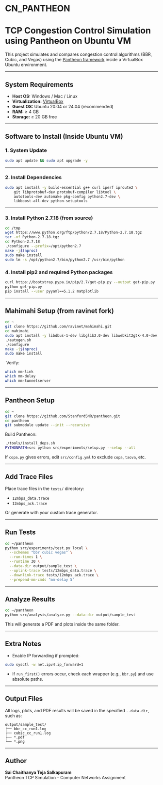 # CN_PANTHEON

# TCP Congestion Control Simulation using Pantheon on Ubuntu VM

This project simulates and compares congestion control algorithms (BBR, Cubic, and Vegas) using the [Pantheon framework](https://github.com/StanfordSNR/pantheon) inside a VirtualBox Ubuntu environment.

---

## System Requirements

- **Host OS:** Windows / Mac / Linux
- **Virtualization:** [VirtualBox](https://www.virtualbox.org/)
- **Guest OS:** Ubuntu 20.04 or 24.04 (recommended)
- **RAM:** ≥ 4 GB
- **Storage:** ≥ 20 GB free

---

## Software to Install (Inside Ubuntu VM)

### 1. System Update

```bash
sudo apt update && sudo apt upgrade -y
```

---

### 2. Install Dependencies

```bash
sudo apt install -y build-essential g++ curl iperf iproute2 \
    git libprotobuf-dev protobuf-compiler libtool \
    autotools-dev automake pkg-config python2.7-dev \
    libboost-all-dev python-setuptools
```

---

### 3. Install Python 2.7.18 (from source)

```bash
cd /tmp
wget https://www.python.org/ftp/python/2.7.18/Python-2.7.18.tgz
tar -xf Python-2.7.18.tgz
cd Python-2.7.18
./configure --prefix=/opt/python2.7
make -j$(nproc)
sudo make install
sudo ln -s /opt/python2.7/bin/python2.7 /usr/bin/python
```

### 4. Install pip2 and required Python packages

```bash
curl https://bootstrap.pypa.io/pip/2.7/get-pip.py --output get-pip.py
python get-pip.py
pip install --user pyyaml==5.1.2 matplotlib
```

---

## Mahimahi Setup (from ravinet fork)

```bash
cd ~
git clone https://github.com/ravinet/mahimahi.git
cd mahimahi
sudo apt install -y libdbus-1-dev libglib2.0-dev libwebkit2gtk-4.0-dev
./autogen.sh
./configure
make -j$(nproc)
sudo make install
```

️ Verify:
```bash
which mm-link
which mm-delay
which mm-tunnelserver
```

---

## Pantheon Setup

```bash
cd ~
git clone https://github.com/StanfordSNR/pantheon.git
cd pantheon
git submodule update --init --recursive
```

Build Pantheon:
```bash
./tools/install_deps.sh
PYTHONPATH=src python src/experiments/setup.py --setup --all
```

If `copa.py` gives errors, edit `src/config.yml` to exclude `copa`, `taova`, etc.

---

## Add Trace Files

Place trace files in the `tests/` directory:

- `12mbps_data.trace`
- `12mbps_ack.trace`

Or generate with your custom trace generator.

---

## Run Tests

```bash
cd ~/pantheon
python src/experiments/test.py local \
  --schemes "bbr cubic vegas" \
  --run-times 1 \
  --runtime 30 \
  --data-dir output/sample_test \
  --uplink-trace tests/12mbps_data.trace \
  --downlink-trace tests/12mbps_ack.trace \
  --prepend-mm-cmds "mm-delay 5"
```

---

## Analyze Results

```bash
cd ~/pantheon
python src/analysis/analyze.py --data-dir output/sample_test
```

This will generate a PDF and plots inside the same folder.

---

## Extra Notes

- Enable IP forwarding if prompted:

```bash
sudo sysctl -w net.ipv4.ip_forward=1
```

- If `run_first()` errors occur, check each wrapper (e.g., `bbr.py`) and use absolute paths.

---

## Output Files

All logs, plots, and PDF results will be saved in the specified `--data-dir`, such as:

```
output/sample_test/
├── bbr_cc_run1.log
├── cubic_cc_run1.log
├── *.pdf
└── *.png
```

---

## Author

**Sai Chaithanya Teja Salkapuram**  
Pantheon TCP Simulation – Computer Networks Assignment

